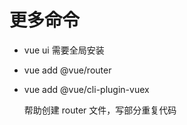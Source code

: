 # 更多命令

- vue ui 需要全局安装

- vue add @vue/router 

- vue add @vue/cli-plugin-vuex

  帮助创建 router 文件，写部分重复代码